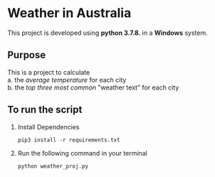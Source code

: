 # Weather in Australia
This project is developed using **python 3.7.8.** in a **Windows** system.

## Purpose
This is a project to calculate  
a. the *average temperature* for each city  
b. the *top three most common* "weather text" for each city  

## To run the script

1. Install Dependencies

    `pip3 install -r requirements.txt`

2. Run the following command in your terminal

    `python weather_proj.py`
